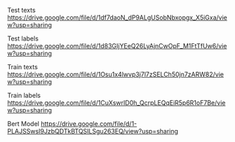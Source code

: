 Test texts https://drive.google.com/file/d/1df7daoN_dP9ALgUSobNbxopgx_X5iGxa/view?usp=sharing

Test labels https://drive.google.com/file/d/1d83GIjYEeQ26LyAjnCwOpF_M1FtTfUw6/view?usp=sharing

Train texts https://drive.google.com/file/d/1Osu1x4lwvp3j7l7zSELCh50jn7zARW82/view?usp=sharing

Train labels https://drive.google.com/file/d/1CuXswrID0h_QcrpLEQqEiR5p6R1oF7Be/view?usp=sharing

Bert Model https://drive.google.com/file/d/1-PLAJSSwsI9JzbQDTkBTQSILSgu263EQ/view?usp=sharing
